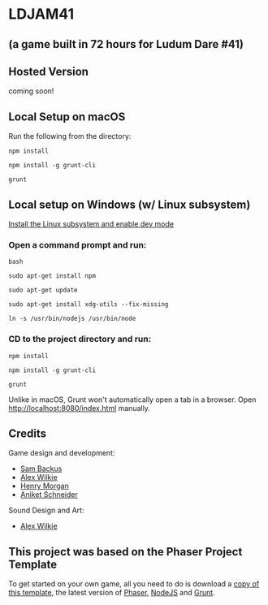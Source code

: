 # LDJAM41
## (a game built in 72 hours for Ludum Dare #41)

## Hosted Version
coming soon!

## Local Setup on macOS
Run the following from the directory:

`npm install`

`npm install -g grunt-cli`

`grunt`

## Local setup on Windows (w/ Linux subsystem)
[Install the Linux subsystem and enable dev mode](https://msdn.microsoft.com/en-us/commandline/wsl/install_guide)

### Open a command prompt and run:
`bash`

`sudo apt-get install npm`

`sudo apt-get update`

`sudo apt-get install xdg-utils --fix-missing`

`ln -s /usr/bin/nodejs /usr/bin/node`

### CD to the project directory and run:

`npm install`

`npm install -g grunt-cli`

`grunt`

Unlike in macOS, Grunt won't automatically open a tab in a browser. Open [http://localhost:8080/index.html](http://localhost:8080/index.html) manually.

## Credits
Game design and development:
- [Sam Backus](https://github.com/sbackus)
- [Alex Wilkie](https://github.com/abwilkie)
- [Henry Morgan](https://github.com/hmorgancode)
- [Aniket Schneider](https://github.com/aniketschneider)

Sound Design and Art:
- [Alex Wilkie](https://github.com/abwilkie)

## This project was based on the Phaser Project Template

To get started on your own game, all you need to do is download a <a target="_blank" href="https://github.com/gamecook/phaser-template-project">copy of this template</a>, the latest version of <a target="_blank" href="https://github.com/photonstorm/phaser">Phaser</a>, [NodeJS](http://nodejs.org) and [Grunt](http://gruntjs.com/).

